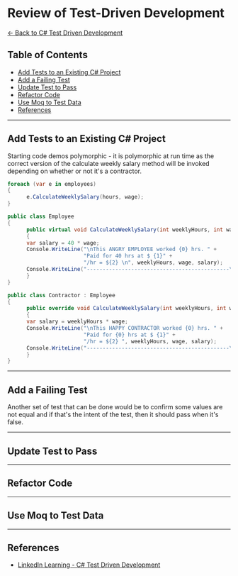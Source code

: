 # Review of Test-Driven Development

[<- Back to C# Test Driven Development](../README.md)

## Table of Contents

* [Add Tests to an Existing C# Project](#add-tests-to-an-existing-c-project)
* [Add a Failing Test](#add-a-failing-test)
* [Update Test to Pass](#refactor-test-to-pass)
* [Refactor Code](#refactor-code)
* [Use Moq to Test Data](#use-moq-to-test-data)
* [References](#references)

---

## Add Tests to an Existing C# Project

Starting code demos polymorphic - it is polymorphic at run time as the correct version of the calculate weekly salary method will be invoked depending on whether or not it's a contractor.

```c#
foreach (var e in employees)
{
      e.CalculateWeeklySalary(hours, wage);
}

public class Employee
{
      public virtual void CalculateWeeklySalary(int weeklyHours, int wage)
      {
      var salary = 40 * wage;
      Console.WriteLine("\nThis ANGRY EMPLOYEE worked {0} hrs. " + 
                        "Paid for 40 hrs at $ {1}" +
                        "/hr = ${2} \n", weeklyHours, wage, salary);
      Console.WriteLine("---------------------------------------------\n");
      }
}

public class Contractor : Employee
{
      public override void CalculateWeeklySalary(int weeklyHours, int wage)
      {
      var salary = weeklyHours * wage;
      Console.WriteLine("\nThis HAPPY CONTRACTOR worked {0} hrs. " + 
                        "Paid for {0} hrs at $ {1}" +
                        "/hr = ${2} ", weeklyHours, wage, salary);
      Console.WriteLine("---------------------------------------------\n");
      }
}
```

---

## Add a Failing Test

Another set of test that can be done would be to confirm some values are not equal and if that's the intent of the test, then it should pass when it's false.

---

## Update Test to Pass

---

## Refactor Code

---

## Use Moq to Test Data

---

## References

* [LinkedIn Learning - C# Test Driven Development](https://www.linkedin.com/learning/c-sharp-test-driven-development-2)
